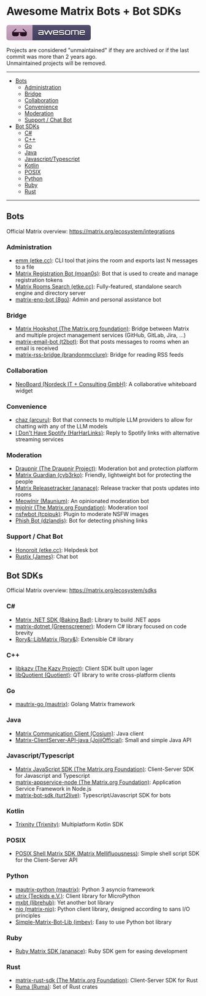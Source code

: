 # Awesome Matrix Bots + Bot SDKs

[![Awesome](.github/badge.svg)](https://github.com/sindresorhus/awesome)

Projects are considered "unmaintained" if they are archived or if the last commit was more than 2 years ago.  
Unmaintained projects will be removed.

---

- [Bots](#bots)
  - [Administration](#administration)
  - [Bridge](#bridge)
  - [Collaboration](#collaboration)
  - [Convenience](#convenience)
  - [Moderation](#moderation)
  - [Support / Chat Bot](#support--chat-bot)
- [Bot SDKs](#bot-sdks)
  - [C#](#c)
  - [C++](#c-1)
  - [Go](#go)
  - [Java](#java)
  - [Javascript/Typescript](#javascripttypescript)
  - [Kotlin](#kotlin)
  - [POSIX](#posix)
  - [Python](#python)
  - [Ruby](#ruby)
  - [Rust](#rust)

---

## Bots

Official Matrix overview: https://matrix.org/ecosystem/integrations

### Administration

- [emm (etke.cc)](https://github.com/etkecc/emm): CLI tool that joins the room and exports last N messages to a file
- [Matrix Registration Bot (moan0s)](https://github.com/moan0s/matrix-registration-bot): Bot that is used to create and manage registration tokens
- [Matrix Rooms Search (etke.cc)](https://github.com/etkecc/mrs): Fully-featured, standalone search engine and directory server
- [matrix-eno-bot (8go)](https://github.com/8go/matrix-eno-bot): Admin and personal assistance bot

### Bridge

- [Matrix Hookshot (The Matrix.org foundation)](https://github.com/matrix-org/matrix-hookshot): Bridge between Matrix and multiple project management services (GitHub, GitLab, Jira, ...)
- [matrix-email-bot (t2bot)](https://github.com/t2bot/matrix-email-bot): Bot that posts messages to rooms when an email is received
- [matrix-rss-bridge (brandonmcclure)](https://gitlab.com/matrix-rss-bridge/matrix-rss-bridge): Bridge for reading RSS feeds

### Collaboration

- [NeoBoard (Nordeck IT + Consulting GmbH)](https://github.com/nordeck/matrix-neoboard): A collaborative whiteboard widget

### Convenience

- [chaz (arcuru)](https://github.com/arcuru/chaz): Bot that connects to multiple LLM providers to allow for chatting with any of the LLM models
- [I Don't Have Spotify (HarHarLinks)](https://github.com/HarHarLinks/maubot-idonthavespotify): Reply to Spotify links with alternative streaming services

### Moderation

- [Draupnir (The Draupnir Project)](https://github.com/the-draupnir-project/Draupnir): Moderation bot and protection platform
- [Matrix Guardian (cyb3rko)](https://github.com/cyb3rko/matrix-guardian): Friendly, lightweight bot for protecting the people
- [Matrix Releasetracker (ananace)](https://github.com/ananace/matrix-releasetracker): Release tracker that posts updates into rooms 
- [Meowlnir (Maunium)](https://github.com/maunium/meowlnir): An opinionated moderation bot
- [mjolnir (The Matrix.org Foundation)](https://github.com/matrix-org/mjolnir): Moderation tool
- [nsfwbot (tcpipuk)](https://github.com/tcpipuk/matrix-nsfwbot): Plugin to moderate NSFW images
- [Phish Bot (dzlandis)](https://github.com/dzlandis/phish-matrix-bot): Bot for detecting phishing links

### Support / Chat Bot

- [Honoroit (etke.cc)](https://github.com/etkecc/honoroit): Helpdesk bot
- [Rustix (James)](https://gitlab.com/jpypi/rustix): Chat bot

## Bot SDKs

Official Matrix overview: https://matrix.org/ecosystem/sdks

### C#

- [Matrix .NET SDK (Baking Bad)](https://github.com/baking-bad/matrix-dotnet-sdk): Library to build .NET apps
- [matrix-dotnet (Greenscreener)](https://gitlab.com/Greenscreener/matrix-dotnet): Modern C# library focused on code brevity
- [Rory&::LibMatrix (Rory&)](https://cgit.rory.gay/matrix/LibMatrix.git/about): Extensible C# library

### C++

- [libkazv (The Kazv Project)](https://lily-is.land/kazv/libkazv): Client SDK built upon lager
- [libQuotient (Quotient)](https://github.com/quotient-im/libQuotient): QT library to write cross-platform clients

### Go

- [mautrix-go (mautrix)](https://github.com/mautrix/go): Golang Matrix framework

### Java

- [Matrix Communication Client (Cosium)](https://github.com/Cosium/matrix-communication-client): Java client
- [Matrix-ClientServer-API-java (JojiiOfficial)](https://github.com/JojiiOfficial/Matrix-ClientServer-API-java): Small and simple Java API

### Javascript/Typescript

- [Matrix JavaScript SDK (The Matrix.org Foundation)](https://github.com/matrix-org/matrix-js-sdk): Client-Server SDK for Javascript and Typescript
- [matrix-appservice-node (The Matrix.org Foundation)](https://github.com/matrix-org/matrix-appservice-node): Application Service Framework in Node.js
- [matrix-bot-sdk (turt2live)](https://github.com/turt2live/matrix-bot-sdk): Typescript/Javascript SDK for bots

### Kotlin

- [Trixnity (Trixnity)](https://gitlab.com/trixnity/trixnity): Multiplatform Kotlin SDK

### POSIX

- [POSIX Shell Matrix SDK (Matrix Mellifluousness)](https://gitlab.com/matrix-mellifluousness/sdk): Simple shell script SDK for the Client-Server API

### Python

- [mautrix-python (mautrix)](https://github.com/mautrix/python): Python 3 asyncio framework
- [µtrix (Teckids e.V.)](https://edugit.org/Teckids/hacknfun/libs/mytrix): Client library for MicroPython
- [mxbt (librehub)](https://codeberg.org/librehub/mxbt): Yet another bot library
- [nio (matrix-nio)](https://github.com/matrix-nio/matrix-nio): Python client library, designed according to sans I/O principles
- [Simple-Matrix-Bot-Lib (imbev)](https://codeberg.org/imbev/simplematrixbotlib): Easy to use Python bot library

### Ruby

- [Ruby Matrix SDK (ananace)](https://github.com/ananace/ruby-matrix-sdk): Ruby SDK gem for easing development

### Rust

- [matrix-rust-sdk (The Matrix.org Foundation)](https://github.com/matrix-org/matrix-rust-sdk): Client-Server SDK for Rust
- [Ruma (Ruma)](https://github.com/ruma/ruma): Set of Rust crates

